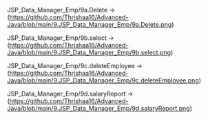 JSP_Data_Manager_Emp/9a.Delete -> (https://github.com/Thrishaa16/Advanced-Java/blob/main/9.JSP_Data_Manager_Emp/9a.Delete.png)

JSP_Data_Manager_Emp/9b.select -> (https://github.com/Thrishaa16/Advanced-Java/blob/main/9.JSP_Data_Manager_Emp/9b.select.png)

JSP_Data_Manager_Emp/9c.deleteEmployee -> (https://github.com/Thrishaa16/Advanced-Java/blob/main/9.JSP_Data_Manager_Emp/9c.deleteEmployee.png)

JSP_Data_Manager_Emp/9d.salaryReport -> (https://github.com/Thrishaa16/Advanced-Java/blob/main/9.JSP_Data_Manager_Emp/9d.salaryReport.png)
